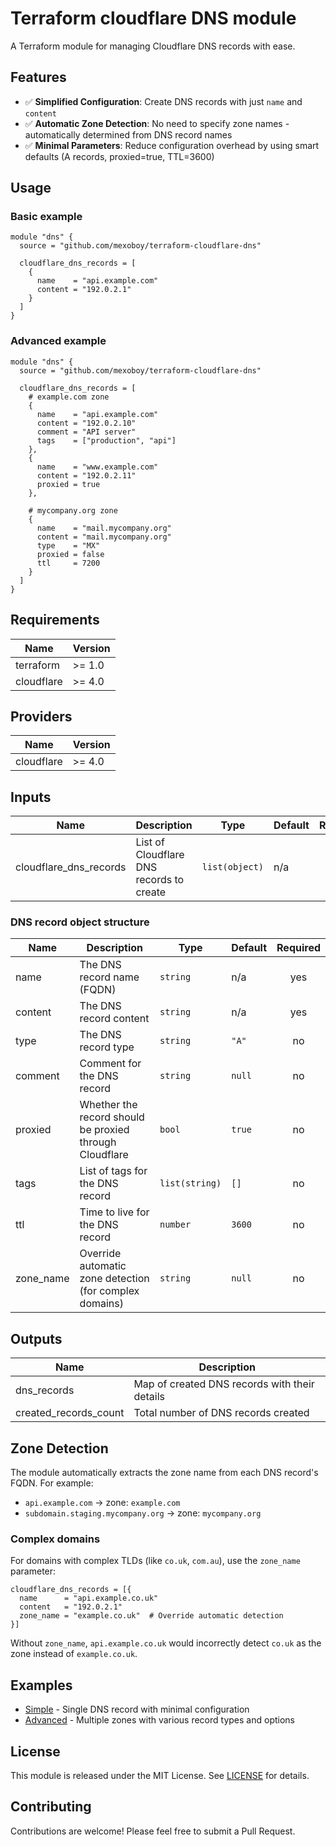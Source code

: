 # Terraform cloudflare DNS module

A Terraform module for managing Cloudflare DNS records with ease.

## Features

- ✅ **Simplified Configuration**: Create DNS records with just `name` and `content`
- ✅ **Automatic Zone Detection**: No need to specify zone names - automatically determined from DNS record names
- ✅ **Minimal Parameters**: Reduce configuration overhead by using smart defaults (A records, proxied=true, TTL=3600)

## Usage

### Basic example

```hcl
module "dns" {
  source = "github.com/mexoboy/terraform-cloudflare-dns"

  cloudflare_dns_records = [
    {
      name    = "api.example.com"
      content = "192.0.2.1"
    }
  ]
}
```

### Advanced example

```hcl
module "dns" {
  source = "github.com/mexoboy/terraform-cloudflare-dns"

  cloudflare_dns_records = [
    # example.com zone
    {
      name    = "api.example.com"
      content = "192.0.2.10"
      comment = "API server"
      tags    = ["production", "api"]
    },
    {
      name    = "www.example.com"
      content = "192.0.2.11"
      proxied = true
    },
    
    # mycompany.org zone
    {
      name    = "mail.mycompany.org"
      content = "mail.mycompany.org"
      type    = "MX"
      proxied = false
      ttl     = 7200
    }
  ]
}
```

## Requirements

| Name       | Version |
|------------|---------|
| terraform  | >= 1.0  |
| cloudflare | >= 4.0  |

## Providers

| Name       | Version |
|------------|---------|
| cloudflare | >= 4.0  |

## Inputs

| Name                   | Description                              | Type           | Default  | Required  |
|------------------------|------------------------------------------|----------------|----------|:---------:|
| cloudflare_dns_records | List of Cloudflare DNS records to create | `list(object)` | n/a      |    yes    |

### DNS record object structure

| Name      | Description                                             | Type           | Default  | Required  |
|-----------|---------------------------------------------------------|----------------|----------|:---------:|
| name      | The DNS record name (FQDN)                              | `string`       | n/a      |    yes    |
| content   | The DNS record content                                  | `string`       | n/a      |    yes    |
| type      | The DNS record type                                     | `string`       | `"A"`    |    no     |
| comment   | Comment for the DNS record                              | `string`       | `null`   |    no     |
| proxied   | Whether the record should be proxied through Cloudflare | `bool`         | `true`   |    no     |
| tags      | List of tags for the DNS record                         | `list(string)` | `[]`     |    no     |
| ttl       | Time to live for the DNS record                         | `number`       | `3600`   |    no     |
| zone_name | Override automatic zone detection (for complex domains) | `string`       | `null`   |    no     |

## Outputs

| Name                  | Description                                   |
|-----------------------|-----------------------------------------------|
| dns_records           | Map of created DNS records with their details |
| created_records_count | Total number of DNS records created           |

## Zone Detection

The module automatically extracts the zone name from each DNS record's FQDN. For example:

- `api.example.com` → zone: `example.com`
- `subdomain.staging.mycompany.org` → zone: `mycompany.org` 

### Complex domains

For domains with complex TLDs (like `co.uk`, `com.au`), use the `zone_name` parameter:

```hcl
cloudflare_dns_records = [{
  name      = "api.example.co.uk"
  content   = "192.0.2.1"
  zone_name = "example.co.uk"  # Override automatic detection
}]
```

Without `zone_name`, `api.example.co.uk` would incorrectly detect `co.uk` as the zone instead of `example.co.uk`.

## Examples

- [Simple](./examples/simple/) - Single DNS record with minimal configuration
- [Advanced](./examples/advanced/) - Multiple zones with various record types and options

## License

This module is released under the MIT License. See [LICENSE](LICENSE) for details.

## Contributing

Contributions are welcome! Please feel free to submit a Pull Request.